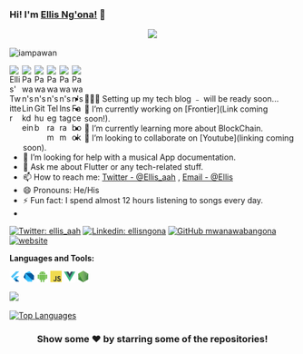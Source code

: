 ### Hi! I'm [Ellis Ng'ona!](https://ellismyportfolio.netlify.app/) 👋

<p align="center">
  <a href="https://github.com/mwanawabangona/readme-typing-svg"><img src="https://readme-typing-svg.herokuapp.com?lines=I'm+a+full+stack+developer"></a>
</p>

<p align="left"> <img src="https://komarev.com/ghpvc/?username=iampawan&label=Views&color=blue&style=plastic" alt="iampawan" /> </p>

<a href="https://twitter.com/Ellis_aah">
  <img align="left" alt="Ellis' Twitter" width="22px" src="https://cdn.jsdelivr.net/npm/simple-icons@v3/icons/twitter.svg" />
</a>

<a href="https://linkedin.com/in/imthepk">
  <img align="left" alt="Pawan's Linkdein" width="22px" src="https://cdn.jsdelivr.net/npm/simple-icons@v3/icons/linkedin.svg" />
</a>
<a href="https://github.com/iampawan">
  <img align="left" alt="Pawan's Github" width="22px" src="https://cdn.jsdelivr.net/npm/simple-icons@v3/icons/github.svg" />
</a>
<a href="https://t.me/imthepk">
  <img align="left" alt="Pawan's Telegram" width="22px" src="https://cdn.jsdelivr.net/npm/simple-icons@v3/icons/telegram.svg" />
</a>
<a href="https://instagram.com/codepur_ka_superhero/">
  <img align="left" alt="Pawan's Instagram" width="22px" src="https://cdn.jsdelivr.net/npm/simple-icons@v3/icons/instagram.svg" />
</a>
<a href="https://www.facebook.com/imthepk/">
  <img align="left" alt="Pawan's Facebook" width="22px" src="https://cdn.jsdelivr.net/npm/simple-icons@v3/icons/facebook.svg" />
</a>

<br/>
<br/>

- 👷🏽‍♂️ Setting up my tech blog ﹣ will be ready soon...
- 🔭 I’m currently working on [Frontier](Link coming soon!).
- 🌱 I’m currently learning more about BlockChain.
- 👯 I’m looking to collaborate on [Youtube](linking coming soon).
- 🤔 I’m looking for help with a musical App documentation.
- 💬 Ask me about Flutter or any tech-related stuff.
- 📫 How to reach me: [Twitter - @Ellis_aah](https://twitter.com/Ellis_aah) , [Email - @Ellis](ellisallday@gmail.com)
- 😄 Pronouns: He/His
- ⚡ Fun fact: I spend almost 12 hours listening to songs every day.
- 
[![Twitter: ellis_aah](https://img.shields.io/twitter/follow/ellis_aah?style=social)](https://twitter.com/Ellis_aah)
[![Linkedin: ellisngona](https://img.shields.io/badge/-ellisngona-blue?style=flat-square&logo=Linkedin&logoColor=white&link=https://www.linkedin.com/in/ellisngona/)](https://www.linkedin.com/in/ellisngona/)
[![GitHub mwanawabangona](https://img.shields.io/github/followers/mwanawabangona?label=follow&style=social)](https://github.com/mwanabangona)
[![website](https://img.shields.io/badge/PortfolioWebsite-https://ellismyportfolio.netlify.app/-2648ff?style=flat-square&logo=google-chrome)](https://ellismyportfolio.netlify.app/)


**Languages and Tools:**  

<code><img height="20" src="https://raw.githubusercontent.com/github/explore/80688e429a7d4ef2fca1e82350fe8e3517d3494d/topics/flutter/flutter.png"></code>
<code><img height="20" src="https://raw.githubusercontent.com/github/explore/80688e429a7d4ef2fca1e82350fe8e3517d3494d/topics/dart/dart.png"></code>
<code><img height="20" src="https://raw.githubusercontent.com/github/explore/80688e429a7d4ef2fca1e82350fe8e3517d3494d/topics/android/android.png"></code>
<code><img height="20" src="https://raw.githubusercontent.com/github/explore/80688e429a7d4ef2fca1e82350fe8e3517d3494d/topics/javascript/javascript.png"></code>
<code><img height="20" src="https://raw.githubusercontent.com/github/explore/80688e429a7d4ef2fca1e82350fe8e3517d3494d/topics/vue/vue.png"></code>
<code><img height="20" src="https://raw.githubusercontent.com/github/explore/80688e429a7d4ef2fca1e82350fe8e3517d3494d/topics/nodejs/nodejs.png"></code>

<img src="https://github-readme-stats.vercel.app/api?username=mwanawabangona&&show_icons=true&title_color=ffffff&icon_color=bb2acf&text_color=daf7dc&bg_color=151515">



[![Top Languages](https://github-readme-stats.vercel.app/api/top-langs/?username=mwanawabangona&layout=compact)][github]


[twitter]: https://twitter.com/Ellis_aah
[Linkedin]:https://www.linkedin.com/in/ellis-ng-ona-50a600152/
[github]: https://github.com/mwanawabangona

<div align="center">

### Show some ❤️ by starring some of the repositories!

</div>

